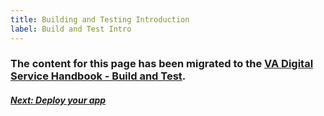 ```yaml
---
title: Building and Testing Introduction
label: Build and Test Intro
---
```

### The content for this page has been migrated to the <a title="go to VA Digital Service Handbook" href="https://department-of-veterans-affairs.github.io/va-digital-service-handbook/delivery/build-and-test/index.html" target="_blank">VA Digital Service Handbook - Build and Test</a>.

<!--*
**Quick reference**

* <a title="go to build and deploy to staging" href="https://department-of-veterans-affairs.github.io/va-digital-service-handbook/delivery/build-and-test/activities#mvp-activities" target="_blank">Build and deploy to staging</a>

* [Automated 508 accessibility testing](./automated-testing)

* [Automated unit and end-to-end testing](../vets-developer-docs/vets-website/forms/tests)

* Plan and conduct <a title="go to usability testing" href="https://department-of-veterans-affairs.github.io/va-digital-service-handbook/resources/user-research#user-research-activities" target="_blank">usability testing</a>

* Request a <a title="go to ato" href="https://github.com/department-of-veterans-affairs/vets-work-practices/blob/master/Reviews-External-Contractors/request-ato-reviews.md#request-a-pre-launch-ato-review" target="_blank">pre-launch ATO review</a>

* [Perform end-to-end QA testing](./qa)

* [Set up Google Analytics](../vets-developer-docs/google-analytics)

 [Load test your app](needlink) - a guide for making sure your app can handle the anticipated request load without breaking.-->

<!-- Next Button -->
<a href='../deploy-your-app/deploy-intro'><div class="next-button"><h5 class="next-text">Next: Deploy your app</h5></div></a>
